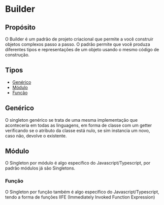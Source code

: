 # Builder

## Propósito

O Builder é um padrão de projeto criacional que permite a você construir objetos complexos passo a passo. O padrão permite que você produza diferentes tipos e representações de um objeto usando o mesmo código de construção.

## Tipos

- [Genérico](#generic)
- [Módulo](#module)
- [Função](#usage)

## Genérico <a name = "generic"></a>

O singleton genérico se trata de uma mesma implementação que aconteceria em todas as linguagens, em forma de classe com um getter verificando se o atributo da classe está nulo, se sim instancia um novo, caso não, devolve o existente.

## Módulo <a name = "module"></a>

O Singleton por módulo é algo específico do Javascript/Typescript, por padrão módulos já são Singletons.

### Função

O Singleton por função também é algo específico do Javascript/Typescript, tendo a forma de funções IIFE (Immediately Invoked Function Expression)
